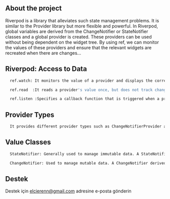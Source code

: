 
## About the project
Riverpod is a library that alleviates such state management problems. It is similar to the Provider library but more flexible and powerful. In Riverpod, global variables are derived from the ChangeNotifier or StateNotifier classes and a global provider is created. These providers can be used without being dependent on the widget tree. By using ref, we can monitor the values ​​of these providers and ensure that the relevant widgets are recreated when there are changes...







  
## 




  
## Riverpod: Access to Data

```bash
  ref.watch: It monitors the value of a provider and displays the corresponding widget when changes occur
```

```bash
  ref.read  :It reads a provider's value once, but does not track changes.
```

```bash
  ref.listen :Specifies a callback function that is triggered when a provider's value changes.
```


  

## Provider Types
```bash
  It provides different provider types such as ChangeNotifierProvider and StateNotifierProvider. These providers are used to provide data to different parts of the application
```

## Value Classes
```bash
  StateNotifier: Generally used to manage immutable data. A StateNotifier-derived class typically manages a single variable and contains methods that define how to update that variable.
```
```bash
  ChangeNotifier: Used to manage mutable data. A ChangeNotifier derived class can handle multiple pieces of data and contains methods that define how to update that data.
```





  
## Destek

Destek için elcierenn@gmail.com adresine e-posta gönderin 

  
